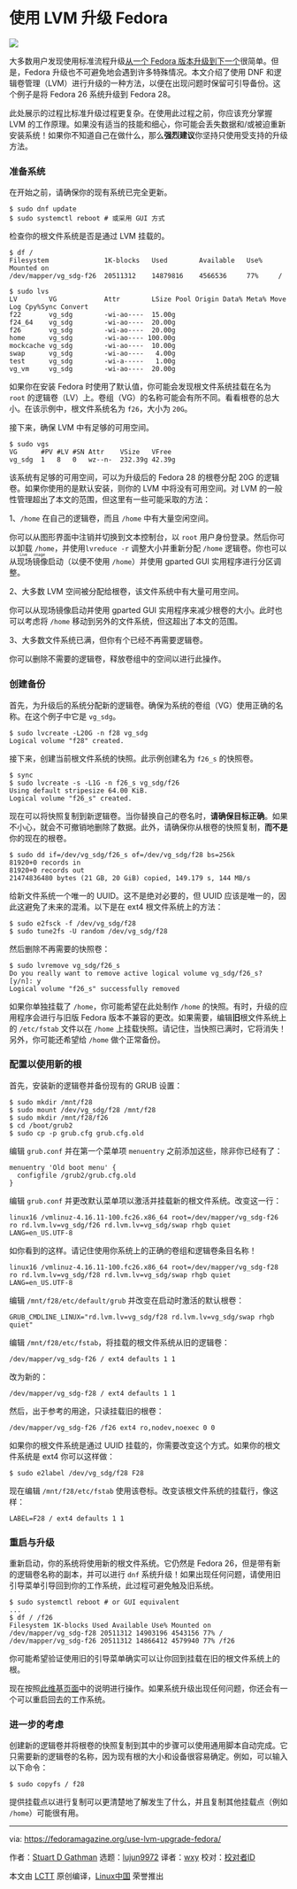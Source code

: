 使用 LVM 升级 Fedora
======

![](https://fedoramagazine.org/wp-content/uploads/2018/06/lvm-upgrade-816x345.jpg)

大多数用户发现使用标准流程升级[从一个 Fedora 版本升级到下一个][1]很简单。但是，Fedora 升级也不可避免地会遇到许多特殊情况。本文介绍了使用 DNF 和逻辑卷管理（LVM）进行升级的一种方法，以便在出现问题时保留可引导备份。这个例子是将 Fedora 26 系统升级到 Fedora 28。

此处展示的过程比标准升级过程更复杂。在使用此过程之前，你应该充分掌握 LVM 的工作原理。如果没有适当的技能和细心，你可能会丢失数据和/或被迫重新安装系统！如果你不知道自己在做什么，那么**强烈建议**你坚持只使用受支持的升级方法。

### 准备系统

在开始之前，请确保你的现有系统已完全更新。

```
$ sudo dnf update
$ sudo systemctl reboot # 或采用 GUI 方式
```

检查你的根文件系统是否是通过 LVM 挂载的。

```
$ df /
Filesystem              1K-blocks   Used        Available   Use%    Mounted on
/dev/mapper/vg_sdg-f26  20511312    14879816    4566536     77%     /

$ sudo lvs
LV        VG            Attr        LSize Pool Origin Data% Meta% Move Log Cpy%Sync Convert
f22       vg_sdg        -wi-ao----  15.00g
f24_64    vg_sdg        -wi-ao----  20.00g
f26       vg_sdg        -wi-ao----  20.00g
home      vg_sdg        -wi-ao---- 100.00g
mockcache vg_sdg        -wi-ao----  10.00g
swap      vg_sdg        -wi-ao----   4.00g
test      vg_sdg        -wi-a-----   1.00g
vg_vm     vg_sdg        -wi-ao----  20.00g
```

如果你在安装 Fedora 时使用了默认值，你可能会发现根文件系统挂载在名为 `root` 的逻辑卷（LV）上。卷组（VG）的名称可能会有所不同。看看根卷的总大小。在该示例中，根文件系统名为 `f26`，大小为 `20G`。

接下来，确保 LVM 中有足够的可用空间。

```
$ sudo vgs
VG      #PV #LV #SN Attr    VSize   VFree
vg_sdg  1   8   0   wz--n-  232.39g 42.39g
```

该系统有足够的可用空间，可以为升级后的 Fedora 28 的根卷分配 20G 的逻辑卷。如果你使用的是默认安装，则你的 LVM 中将没有可用空间。对 LVM 的一般性管理超出了本文的范围，但这里有一些可能采取的方法：

1、`/home` 在自己的逻辑卷，而且 `/home` 中有大量空闲空间。

你可以从图形界面中注销并切换到文本控制台，以 `root` 用户身份登录。然后你可以卸载 `/home`，并使用`lvreduce -r` 调整大小并重新分配 `/home` 逻辑卷。你也可以从<ruby>现场镜像<rt>Live image</rt></ruby>启动（以便不使用 `/home`）并使用 gparted GUI 实用程序进行分区调整。

2、大多数 LVM 空间被分配给根卷，该文件系统中有大量可用空间。

你可以从现场镜像启动并使用 gparted GUI 实用程序来减少根卷的大小。此时也可以考虑将 `/home` 移动到另外的文件系统，但这超出了本文的范围。

3、大多数文件系统已满，但你有个已经不再需要逻辑卷。

你可以删除不需要的逻辑卷，释放卷组中的空间以进行此操作。

### 创建备份

首先，为升级后的系统分配新的逻辑卷。确保为系统的卷组（VG）使用正确的名称。在这个例子中它是 `vg_sdg`。

```
$ sudo lvcreate -L20G -n f28 vg_sdg
Logical volume "f28" created.
```

接下来，创建当前根文件系统的快照。此示例创建名为 `f26_s` 的快照卷。

```
$ sync
$ sudo lvcreate -s -L1G -n f26_s vg_sdg/f26
Using default stripesize 64.00 KiB.
Logical volume "f26_s" created.
```

现在可以将快照复制到新逻辑卷。当你替换自己的卷名时，**请确保目标正确**。如果不小心，就会不可撤销地删除了数据。此外，请确保你从根卷的快照复制，**而不是**你的现在的根卷。

```
$ sudo dd if=/dev/vg_sdg/f26_s of=/dev/vg_sdg/f28 bs=256k
81920+0 records in
81920+0 records out
21474836480 bytes (21 GB, 20 GiB) copied, 149.179 s, 144 MB/s
```

给新文件系统一个唯一的 UUID。这不是绝对必要的，但 UUID 应该是唯一的，因此这避免了未来的混淆。以下是在 ext4 根文件系统上的方法：

```
$ sudo e2fsck -f /dev/vg_sdg/f28
$ sudo tune2fs -U random /dev/vg_sdg/f28
```

然后删除不再需要的快照卷：

```
$ sudo lvremove vg_sdg/f26_s
Do you really want to remove active logical volume vg_sdg/f26_s? [y/n]: y
Logical volume "f26_s" successfully removed
```

如果你单独挂载了 `/home`，你可能希望在此处制作 `/home` 的快照。有时，升级的应用程序会进行与旧版 Fedora 版本不兼容的更改。如果需要，编辑**旧**根文件系统上的 `/etc/fstab` 文件以在 `/home` 上挂载快照。请记住，当快照已满时，它将消失！另外，你可能还希望给 `/home` 做个正常备份。

### 配置以使用新的根

首先，安装新的逻辑卷并备份现有的 GRUB 设置：

```
$ sudo mkdir /mnt/f28
$ sudo mount /dev/vg_sdg/f28 /mnt/f28
$ sudo mkdir /mnt/f28/f26
$ cd /boot/grub2
$ sudo cp -p grub.cfg grub.cfg.old
```

编辑 `grub.conf` 并在第一个菜单项 `menuentry` 之前添加这些，除非你已经有了：

```
menuentry 'Old boot menu' {
  configfile /grub2/grub.cfg.old
}
```

编辑 `grub.conf` 并更改默认菜单项以激活并挂载新的根文件系统。改变这一行：

```
linux16 /vmlinuz-4.16.11-100.fc26.x86_64 root=/dev/mapper/vg_sdg-f26 ro rd.lvm.lv=vg_sdg/f26 rd.lvm.lv=vg_sdg/swap rhgb quiet LANG=en_US.UTF-8
```

如你看到的这样。请记住使用你系统上的正确的卷组和逻辑卷条目名称！

```
linux16 /vmlinuz-4.16.11-100.fc26.x86_64 root=/dev/mapper/vg_sdg-f28 ro rd.lvm.lv=vg_sdg/f28 rd.lvm.lv=vg_sdg/swap rhgb quiet LANG=en_US.UTF-8
```

编辑 `/mnt/f28/etc/default/grub` 并改变在启动时激活的默认根卷：

```
GRUB_CMDLINE_LINUX="rd.lvm.lv=vg_sdg/f28 rd.lvm.lv=vg_sdg/swap rhgb quiet"
```

编辑 `/mnt/f28/etc/fstab`，将挂载的根文件系统从旧的逻辑卷：

```
/dev/mapper/vg_sdg-f26 / ext4 defaults 1 1
```

改为新的：

```
/dev/mapper/vg_sdg-f28 / ext4 defaults 1 1
```

然后，出于参考的用途，只读挂载旧的根卷：

```
/dev/mapper/vg_sdg-f26 /f26 ext4 ro,nodev,noexec 0 0
```

如果你的根文件系统是通过 UUID 挂载的，你需要改变这个方式。如果你的根文件系统是 ext4 你可以这样做：

```
$ sudo e2label /dev/vg_sdg/f28 F28
```

现在编辑 `/mnt/f28/etc/fstab` 使用该卷标。改变该根文件系统的挂载行，像这样：

```
LABEL=F28 / ext4 defaults 1 1
```

### 重启与升级

重新启动，你的系统将使用新的根文件系统。它仍然是 Fedora 26，但是带有新的逻辑卷名称的副本，并可以进行 `dnf` 系统升级！如果出现任何问题，请使用旧引导菜单引导回到你的工作系统，此过程可避免触及旧系统。

```
$ sudo systemctl reboot # or GUI equivalent
...
$ df / /f26
Filesystem 1K-blocks Used Available Use% Mounted on
/dev/mapper/vg_sdg-f28 20511312 14903196 4543156 77% /
/dev/mapper/vg_sdg-f26 20511312 14866412 4579940 77% /f26
```

你可能希望验证使用旧的引导菜单确实可以让你回到挂载在旧的根文件系统上的根。

现在按照[此维基页面][2]中的说明进行操作。如果系统升级出现任何问题，你还会有一个可以重启回去的工作系统。

### 进一步的考虑

创建新的逻辑卷并将根卷的快照复制到其中的步骤可以使用通用脚本自动完成。它只需要新的逻辑卷的名称，因为现有根的大小和设备很容易确定。例如，可以输入以下命令：

```
$ sudo copyfs / f28
```

提供挂载点以进行复制可以更清楚地了解发生了什么，并且复制其他挂载点（例如 `/home`）可能很有用。

--------------------------------------------------------------------------------

via: https://fedoramagazine.org/use-lvm-upgrade-fedora/

作者：[Stuart D Gathman][a]
选题：[lujun9972](https://github.com/lujun9972)
译者：[wxy](https://github.com/wxy)
校对：[校对者ID](https://github.com/校对者ID)

本文由 [LCTT](https://github.com/LCTT/TranslateProject) 原创编译，[Linux中国](https://linux.cn/) 荣誉推出

[a]:https://fedoramagazine.org/author/sdgathman/
[1]:https://fedoramagazine.org/upgrading-fedora-27-fedora-28/
[2]:https://fedoraproject.org/wiki/DNF_system_upgrade
